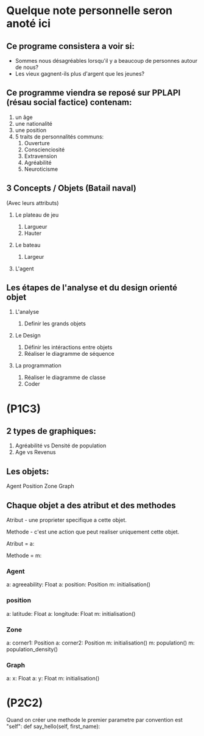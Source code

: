 # Quelque note personnelle seron anoté ici

## Ce programe consistera a voir si:

- Sommes nous désagréables lorsqu'il y a beaucoup de personnes autour de nous?
- Les vieux gagnent-ils plus d'argent que les jeunes?

## Ce programme viendra se reposé sur PPLAPI (résau social factice) contenam:

1. un âge
2. une nationalité
3. une position
4. 5 traits de personnalités communs:
    1. Ouverture
    2. Conscienciosité
    3. Extravension
    4. Agréabilité
    5. Neuroticisme

## 3 Concepts / Objets (Batail naval)
(Avec leurs attributs)

1. Le plateau de jeu
    1. Largueur
    2. Hauter

2. Le bateau
    1. Largeur

3. L'agent

## Les étapes de l'analyse et du design orienté objet

1. L'analyse
    1. Definir les grands objets

2. Le Design
    1. Définir les intéractions entre objets
    2. Réaliser le diagramme de séquence

3. La programmation
    1. Réaliser le diagramme de classe
    2. Coder

# (P1C3)

## 2 types de graphiques: 

1. Agréabilité vs Densité de population
2. Age vs Revenus

## Les objets:

Agent
Position
Zone
Graph

## Chaque objet a des atribut et des methodes

Atribut - une proprieter specifique a cette objet.

Methode - c'est une action que peut realiser uniquement cette objet.

Atribut = a:

Methode = m:

### Agent
a: agreeability: Float
a: position: Position
m: initialisation()

### position
a: latitude: Float
a: longitude: Float
m: initialisation()

### Zone
a: corner1: Position
a: corner2: Position
m: initialisation()
m: population()
m: population_density()

### Graph
a: x: Float
a: y: Float
m: initialisation()

# (P2C2)

Quand on créer une methode le premier parametre par convention est "self":
def say_hello(self, first_name):